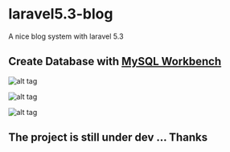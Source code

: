 # laravel5.3-blog
A nice blog system with laravel 5.3

## Create Database with [MySQL Workbench](http://www.mysql.com/products/workbench/)

![alt tag](https://github.com/halimus/laravel5.3-blog/blob/master/public/images/mpd.png)

![alt tag](https://github.com/halimus/laravel5.3-blog/blob/master/public/images/capture.png)

![alt tag](https://github.com/halimus/laravel5.3-blog/blob/master/public/images/capture2.png)


## The project is still under dev ... Thanks





